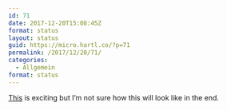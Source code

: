 ```yaml
---
id: 71
date: 2017-12-20T15:08:45Z
format: status
layout: status
guid: https://micro.hartl.co/?p=71
permalink: /2017/12/20/71/
categories:
  - Allgemein
format: status
---
```

[This](https://www.bloomberg.com/news/articles/2017-12-20/apple-is-said-to-have-plan-to-combine-iphone-ipad-and-mac-apps) is exciting but I’m not sure how this will look like in the end.